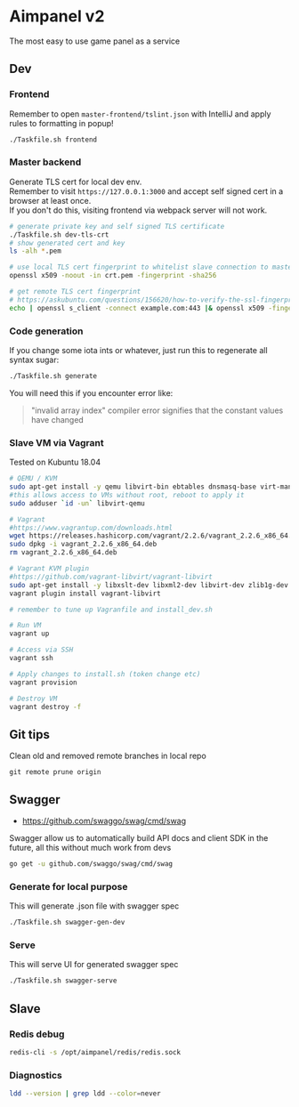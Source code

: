 # Aimpanel v2

The most easy to use game panel as a service

## Dev

### Frontend

Remember to open `master-frontend/tslint.json` with IntelliJ and apply rules to formatting in popup!

```bash
./Taskfile.sh frontend
```

### Master backend

Generate TLS cert for local dev env.  
Remember to visit `https://127.0.0.1:3000` and accept self signed cert in a browser at least once.  
If you don't do this, visiting frontend via webpack server will not work.

```bash
# generate private key and self signed TLS certificate
./Taskfile.sh dev-tls-crt
# show generated cert and key
ls -alh *.pem

# use local TLS cert fingerprint to whitelist slave connection to master
openssl x509 -noout -in crt.pem -fingerprint -sha256

# get remote TLS cert fingerprint
# https://askubuntu.com/questions/156620/how-to-verify-the-ssl-fingerprint-by-command-line-wget-curl
echo | openssl s_client -connect example.com:443 |& openssl x509 -fingerprint -sha256 -noout
```

### Code generation

If you change some iota ints or whatever, just run this to regenerate all syntax sugar:
```bash
./Taskfile.sh generate
```
You will need this if you encounter error like:  
> "invalid array index" compiler error signifies that the constant values have changed

### Slave VM via Vagrant

Tested on Kubuntu 18.04

```bash
# QEMU / KVM
sudo apt-get install -y qemu libvirt-bin ebtables dnsmasq-base virt-manager
#this allows access to VMs without root, reboot to apply it
sudo adduser `id -un` libvirt-qemu

# Vagrant
#https://www.vagrantup.com/downloads.html
wget https://releases.hashicorp.com/vagrant/2.2.6/vagrant_2.2.6_x86_64.deb
sudo dpkg -i vagrant_2.2.6_x86_64.deb
rm vagrant_2.2.6_x86_64.deb

# Vagrant KVM plugin
#https://github.com/vagrant-libvirt/vagrant-libvirt
sudo apt-get install -y libxslt-dev libxml2-dev libvirt-dev zlib1g-dev ruby-dev
vagrant plugin install vagrant-libvirt

# remember to tune up Vagranfile and install_dev.sh

# Run VM
vagrant up

# Access via SSH
vagrant ssh

# Apply changes to install.sh (token change etc)
vagrant provision

# Destroy VM
vagrant destroy -f
```

## Git tips

Clean old and removed remote branches in local repo
```
git remote prune origin
```

## Swagger

* https://github.com/swaggo/swag/cmd/swag

Swagger allow us to automatically build API docs and client SDK in the future, 
all this without much work from devs

```bash
go get -u github.com/swaggo/swag/cmd/swag
```
### Generate for local purpose

This will generate .json file with swagger spec

```bash
./Taskfile.sh swagger-gen-dev
```

### Serve

This will serve UI for generated swagger spec

```bash
./Taskfile.sh swagger-serve
```

## Slave

### Redis debug

```bash
redis-cli -s /opt/aimpanel/redis/redis.sock
```

### Diagnostics

```bash
ldd --version | grep ldd --color=never
```
